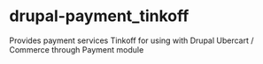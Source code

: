 # drupal-payment_tinkoff
Provides payment services Tinkoff for using with Drupal Ubercart / Commerce through Payment module

